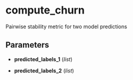 # compute_churn

Pairwise stability metric for two model predictions



## Parameters

- **predicted_labels_1** (*list*)

- **predicted_labels_2** (*list*)




